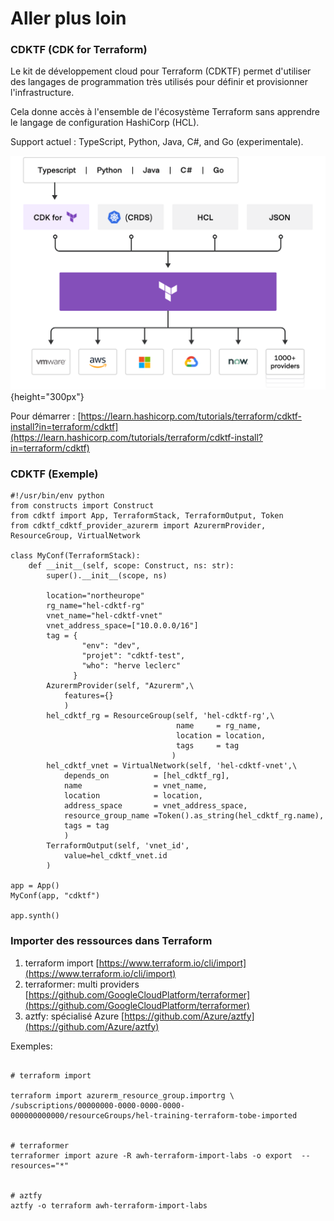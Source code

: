 

# Aller plus loin

### CDKTF (CDK for Terraform)


Le kit de développement cloud pour Terraform (CDKTF) permet d'utiliser des langages de programmation très utilisés pour définir et provisionner l'infrastructure. 

Cela donne accès à l'ensemble de l'écosystème Terraform sans apprendre le langage de configuration HashiCorp (HCL).

Support actuel : TypeScript, Python, Java, C#, and Go (experimentale).


![](images/terraform/cdktf.png){height="300px"}


Pour démarrer : [https://learn.hashicorp.com/tutorials/terraform/cdktf-install?in=terraform/cdktf](https://learn.hashicorp.com/tutorials/terraform/cdktf-install?in=terraform/cdktf)

### CDKTF (Exemple)

~~~~~~~~~~~~~~~~~~~~~~~~~~~~~~~~~~~~~~~~~~ {.zsh}
#!/usr/bin/env python
from constructs import Construct
from cdktf import App, TerraformStack, TerraformOutput, Token
from cdktf_cdktf_provider_azurerm import AzurermProvider, ResourceGroup, VirtualNetwork

class MyConf(TerraformStack):
    def __init__(self, scope: Construct, ns: str):
        super().__init__(scope, ns)

        location="northeurope"
        rg_name="hel-cdktf-rg"
        vnet_name="hel-cdktf-vnet"
        vnet_address_space=["10.0.0.0/16"]
        tag = {
                "env": "dev",
                "projet": "cdktf-test",
                "who": "herve leclerc"
              }
        AzurermProvider(self, "Azurerm",\
            features={}
            )
        hel_cdktf_rg = ResourceGroup(self, 'hel-cdktf-rg',\
                                     name     = rg_name,
                                     location = location,
                                     tags     = tag
                                    )
        hel_cdktf_vnet = VirtualNetwork(self, 'hel-cdktf-vnet',\
            depends_on          = [hel_cdktf_rg],
            name                = vnet_name,
            location            = location,
            address_space       = vnet_address_space,
            resource_group_name =Token().as_string(hel_cdktf_rg.name),
            tags = tag
            )
        TerraformOutput(self, 'vnet_id',
            value=hel_cdktf_vnet.id
        )

app = App()
MyConf(app, "cdktf")

app.synth()

~~~~~~~~~~~~~~~~~~~~~~~~~~~~~~~~~~~~~~~~~~


### Importer des ressources dans Terraform


1. terraform import [https://www.terraform.io/cli/import](https://www.terraform.io/cli/import)
2. terraformer: multi providers [https://github.com/GoogleCloudPlatform/terraformer](https://github.com/GoogleCloudPlatform/terraformer)
3. aztfy: spécialisé Azure [https://github.com/Azure/aztfy](https://github.com/Azure/aztfy)


Exemples:  

~~~~~~~~~~~~~~~~~~~~~~~~~~~~~~~~~~~~~~~~~~ {.zsh}

# terraform import

terraform import azurerm_resource_group.importrg \
/subscriptions/00000000-0000-0000-0000-000000000000/resourceGroups/hel-training-terraform-tobe-imported


# terraformer
terraformer import azure -R awh-terraform-import-labs -o export  --resources="*"
  

# aztfy
aztfy -o terraform awh-terraform-import-labs
~~~~~~~~~~~~~~~~~~~~~~~~~~~~~~~~~~~~~~~~~~ 


